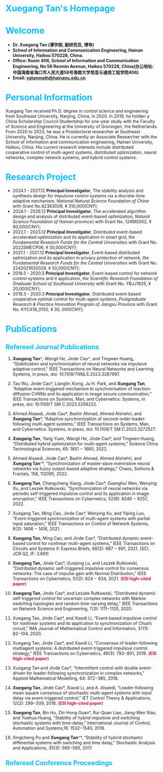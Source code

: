 # <font color=DeepSkyBlue>Xuegang Tan's  Homepage</font>

# <font color=DeepSkyBlue>Welcome</font>
 - **Dr. Xuegang Tan (谭学刚, 副研究员, 博导)**
 -  **School of Information and Communication Engineering, Hainan University, Haikou 570228, China.**
 -  **Office: Room 406, School of Information and Communication Engineering, No 58 Renmin Avenue, Haikou 570228, China(办公地址: 中国海南省海口市人民大道58号海南大学信息与通信工程学院406)**
 -  **Email: xgtanmath@hainanu.edu.cn**

# <font color=DeepSkyBlue> Personal Information</font>
  Xuegang Tan received Ph.D. degree in control science and engineering from Southeast University, Nanjing, China, in 2020. In 2019, he holden a China Scholarship Council Studentship for one-year study with the Faculty of Science and Engineering at the University of Groningen, the Netherlands. From  2020 to 2023, he was a Postdoctoral researcher at Southeast University, Nanjing, China. He is currently an Associate Researcher with the School of information and communication engineering, Hainan University, Haikou, China. His current research interests include distributed cooperative control of multi-agent systems, distributed optimization, neural networks, complex network systems, and hybrid control systems.

# <font color=DeepSkyBlue> Research Project</font>
 - 2024.1 - 2027.12   **Principal Investigator**, The stability analysis and synthesis design for impulsive control systems via a discrete-time adaptive mechanism, *National Natural Science Foundation of China* with Grant No.62363009, ¥ 310,000(CNY);
 - 2024.1 - 2026.12 **Principal Investigator**, The accelerated algorithm design and analysis of distributed event-based optimization, *Natural Science Foundation of Hainan province*} with Grant No. 124MS002, ¥ 80,000(CNY);
 - 2022.1 - 2023.12 **Principal Investigator**, Distributed event-based accelerated optimization and its application in smart grid, *the Fundamental Research Funds for the Central Universities* with Grant No. 2022SMECP06, ¥ 30,000(CNY);
 - 2021.1 - 2021.12 **Principal Investigator**, Event-based distributed optimization and its application in privacy protection of network, *the Fundamental Research Funds for the Central Universities* with Grant No. 2242021R20029, ¥ 50,000(CNY);
 - 2018.5 - 2020.5 **Principal Investigator**, Event-based control for network control systems and it application, *the Scientific Research Foundation of Graduate School of Southeast University* with Grant No. YBJJ1825, ¥ 20,000(CNY);	
 - 2018.3 - 2020.3 **Principal Investigator**, Distributed event-based cooperative optimal control for multi-agent systems, *Postgraduate Research & Practice Innovation Program of Jiangsu Province* with Grant No. KYCX18_0102, ¥ 30, 000(CNY);

# <font color=DeepSkyBlue> Publications</font>
## <font color=DeepSkyBlue> Refereed Journal Publications</font>
 1. **Xuegang Tan**^*, Wangli He, Jinde Cao^*, and Tingwen Huang, “Stabilization and synchronization of neural networks via impulsive adaptive control," IEEE Transactions on Neural Networks and Learning Systems, in press, doi: 10.1109/TNNLS.2023.3287997.

 2. Tao Wu, Jinde Cao*, Lianglin Xiong, Ju H. Park, and **Xuegang Tan**, “Adaptive event-triggered mechanism to synchronisation of reaction-diffusion CVNNs and its application in image secure communication,” IEEE Transactions on Systems, Man, and Cybernetics: Systems, in press, doi: 10.1109/T SM C.2023.3258222.

 4. Ahmed Alsaedi, Jinde Cao*, Bashir Ahmad, Ahmed Alshehri, and **Xuegang Tan***, “Adaptive synchronization of second-order leader-following multi-agent systems," IEEE Transactions on Systems, Man, and Cybernetics: Systems, in press, doi: 10.1109/T SM C.2023.3272527.

 5. **Xuegang Tan**, Yang Yuan, Wangli He, Jinde Cao*, and Tingwen Huang, “Distributed hybrid optimization for multi-agent systems," Science China Technological Sciences, 65: 1651 − 1660, 2022.

 6. Ahmed Alsaedi, Jinde Cao*, Bashir Ahmad, Ahmed Alshehri, and **Xuegang Tan**^*, “Synchronization of master-slave memristive neural networks via fuzzy output-based adaptive strategy," Chaos, Solitons & Fractals, 158, 112095, 2022.

 7. **Xuegang Tan**, Changcheng Xiang, Jinde Cao*, Guanghui Wen, Wenying Xu, and Leszek Rutkowski, “Synchronization of neural networks via periodic self-triggered impulsive control and its application in image encryption," IEEE Transactions on Cybernetics, 52(8): 8246 − 8257, 2022.

 8. Xuegang Tan, Ming Cao, Jinde Cao*, Wenying Xu, and Yiping Luo, “Event-triggered synchronization of multi-agent systems with partial input saturation," IEEE Transactions on Control of Network Systems, 8(3): 1406 − 1416, 2021.
 
 9. **Xuegang Tan**, Ming Cao, and Jinde Cao*, “Distributed dynamic event-based control for nonlinear multi-agent systems," IEEE Transactions on Circuits and Systems II: Express Briefs, 68(2): 687 − 691, 2021. (SCI, JCR Q2, IF:
3.691)
 10. **Xuegang Tan**, Jinde Cao*, Guoping Lu, and Leszek Rutkowski, “Distributed dynamic self-triggered impulsive control for consensus networks: The case of impulse gain with Normal Distribution," IEEE Transactions on Cybernetics, 51(2): 624 − 634, 2021. (<font color=Crimson>**ESI high-cited paper**</font>)

 11. **Xuegang Tan**, Jinde Cao*, and Leszek Rutkowski, “Distributed dynamic self-triggered control for uncertain complex networks with Markov switching topologies and random time-varying delay," IEEE Transactions on Network Science and Engineering, 7(3): 1111−1120, 2020.

 12. Xuegang Tan, Jinde Cao*, and Xiaodi Li, “Event-based impulsive control for nonlinear systems and its application to synchronization of Chua’s circuit," IMA Journal of Mathematical Control and Information, 37(1): 82−104, 2020.

 13. Xuegang Tan, Jinde Cao*, and Xiaodi Li, “Consensus of leader-following multiagent systems: A distributed event-triggered impulsive control strategy," IEEE Transactions on Cybernetics, 49(3): 792−801, 2019. (<font color=Crimson>**ESI high-cited paper**</font>)

 14. Xuegang Tan and Jinde Cao*, “Intermittent control with double event-driven for leader-following synchronization in complex networks," Applied Mathematical Modelling, 64: 372−385, 2018.

 15. **Xuegang Tan**, Jinde Cao*, Xiaodi Li, and A. Alsaedi, “Leader-following mean square consensus of stochastic multi-agent systems with input delay via event-triggered control," IET Control Theory & Applications, 12(2): 299−309, 2018. (<font color=Crimson>**ESI high-cited paper**</font>)
 
 16. **Xuegang Tan**, Bin Hu, Zhi-Hong Guan*, Rui-Quan Liao, Jiang-Wen Xiao, and Yuehua Huang, “Stability of hybrid impulsive and switching stochastic systems with time-delay," International Journal of Control, Automation and Systems,16: 1532−1540, 2018.
 
 17. Xingcheng Pu and **Xuegang Tan**^*, “Stability of hybrid stochastic differential systems with switching and time delay," Stochastic Analysis and Applications, 35(3): 569−585, 2017.

## <font color=DeepSkyBlue> Refereed Conference Proceedings</font>
